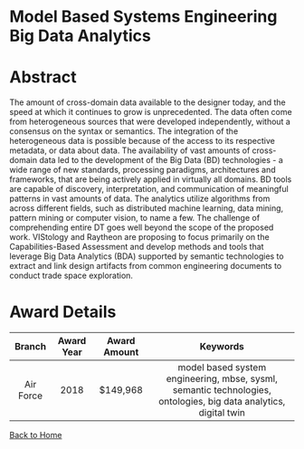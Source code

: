 
Model Based Systems Engineering Big Data Analytics
==================================================

# Abstract


The amount of cross-domain data available to the designer today, and the speed at which it continues to grow is unprecedented. The data often come from heterogeneous sources that were developed independently, without a consensus on the syntax or semantics. The integration of the heterogeneous data is possible because of the access to its respective metadata, or data about data. The availability of vast amounts of cross-domain data led to the development of the Big Data (BD) technologies - a wide range of new standards, processing paradigms, architectures and frameworks, that are being actively applied in virtually all domains. BD tools are capable of discovery, interpretation, and communication of meaningful patterns in vast amounts of data. The analytics utilize algorithms from across different fields, such as distributed machine learning, data mining, pattern mining or computer vision, to name a few. The challenge of comprehending entire DT goes well beyond the scope of the proposed work. VIStology and Raytheon are proposing to focus primarily on the Capabilities-Based Assessment and develop methods and tools that leverage Big Data Analytics (BDA) supported by semantic technologies to extract and link design artifacts from common engineering documents to conduct trade space exploration.  

# Award Details

|Branch|Award Year|Award Amount|Keywords|
| :---: | :---: | :---: | :---: |
|Air Force|2018|$149,968|model based system engineering, mbse, sysml, semantic technologies, ontologies, big data analytics, digital twin|
  
  


[Back to Home](https://github.com/chrischow/dod_sbir_awards/Reports/DJ/#1407)